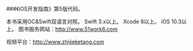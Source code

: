 ###《iOS开发指南》第5版代码。

本书采用OC&Swift双语言对照。
Swift 3.x以上。
Xcode 8以上。
iOS 10.3以上。
图书服务网站：http://www.51work6.com

视频平台：http://www.zhijieketang.com

